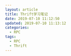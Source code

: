 ```yaml
---
layout: article
title: Thrift学习笔记
date: 2019-07-10 11:12:50
updated: 2019-07-10 11:13:12
categories:
  - RPC
tags:
  - RPC
  - Thrift
---
```


